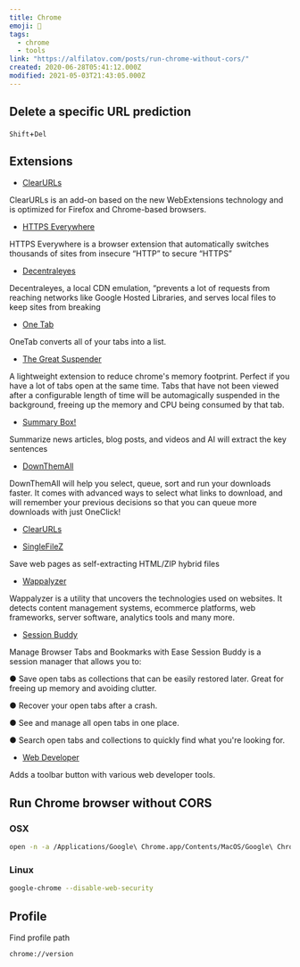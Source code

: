 ```yaml
---
title: Chrome
emoji: 📝
tags:
  - chrome
  - tools
link: "https://alfilatov.com/posts/run-chrome-without-cors/"
created: 2020-06-28T05:41:12.000Z
modified: 2021-05-03T21:43:05.000Z
---
```


## Delete a specific URL prediction

`Shift`+`Del`

## Extensions

- [ClearURLs](https://github.com/ClearURLs/Addon)

ClearURLs is an add-on based on the new WebExtensions technology and is optimized for Firefox and Chrome-based browsers.

- [HTTPS Everywhere](https://chrome.google.com/webstore/detail/https-everywhere/gcbommkclmclpchllfjekcdonpmejbdp)

HTTPS Everywhere is a browser extension that automatically switches thousands of sites from insecure “HTTP” to secure “HTTPS”

- [Decentraleyes](https://chrome.google.com/webstore/detail/decentraleyes/ldpochfccmkkmhdbclfhpagapcfdljkj)

Decentraleyes, a local CDN emulation, “prevents a lot of requests from reaching networks like Google Hosted Libraries, and serves local files to keep sites from breaking

- [One Tab](https://chrome.google.com/webstore/detail/onetab/chphlpgkkbolifaimnlloiipkdnihall)

OneTab converts all of your tabs into a list.

- [The Great Suspender](https://chrome.google.com/webstore/detail/the-great-suspender/klbibkeccnjlkjkiokjodocebajanakg)

A lightweight extension to reduce chrome's memory footprint. Perfect if you have a lot of tabs open at the same time. Tabs that have not been viewed after a configurable length of time will be automagically suspended in the background, freeing up the memory and CPU being consumed by that tab.

- [Summary Box!](https://github.com/deanoemcke/thegreatsuspender)

Summarize news articles, blog posts, and videos and AI will extract the key sentences

- [DownThemAll](https://chrome.google.com/webstore/detail/downthemall/nljkibfhlpcnanjgbnlnbjecgicbjkge)

DownThemAll will help you select, queue, sort and run your downloads faster. It comes with advanced ways to select what links to download, and will remember your previous decisions so that you can queue more downloads with just OneClick!

- [ClearURLs](https://chrome.google.com/webstore/detail/clearurls/lckanjgmijmafbedllaakclkaicjfmnk/related)

- [SingleFileZ](https://chrome.google.com/webstore/detail/singlefilez/offkdfbbigofcgdokjemgjpdockaafjg)

Save web pages as self-extracting HTML/ZIP hybrid files

- [Wappalyzer](https://chrome.google.com/webstore/detail/wappalyzer/gppongmhjkpfnbhagpmjfkannfbllamg)

Wappalyzer is a utility that uncovers the technologies used on websites. It detects content management systems, ecommerce platforms, web frameworks, server software, analytics tools and many more.

- [Session Buddy](https://chrome.google.com/webstore/detail/session-buddy/edacconmaakjimmfgnblocblbcdcpbko/related)

Manage Browser Tabs and Bookmarks with Ease
Session Buddy is a session manager that allows you to:

● Save open tabs as collections that can be easily restored later. Great for freeing up memory and avoiding clutter.

● Recover your open tabs after a crash.

● See and manage all open tabs in one place.

● Search open tabs and collections to quickly find what you're looking for.

- [Web Developer](https://chrome.google.com/webstore/detail/web-developer/bfbameneiokkgbdmiekhjnmfkcnldhhm)

Adds a toolbar button with various web developer tools.

## Run Chrome browser without CORS

### OSX

```sh
open -n -a /Applications/Google\ Chrome.app/Contents/MacOS/Google\ Chrome --args --user-data-dir="/tmp/chrome_dev_test" --disable-web-security
```

### Linux

```sh
google-chrome --disable-web-security
```

## Profile

Find profile path

```
chrome://version
```
